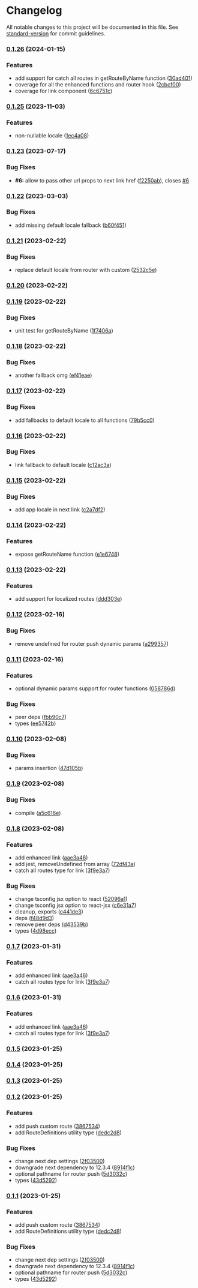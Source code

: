 # Changelog

All notable changes to this project will be documented in this file. See [standard-version](https://github.com/conventional-changelog/standard-version) for commit guidelines.

### [0.1.26](https://github.com/knihobot/nextjs-typed-router/compare/v0.1.25...v0.1.26) (2024-01-15)


### Features

* add support for catch all routes in getRouteByName function ([30ad401](https://github.com/knihobot/nextjs-typed-router/commit/30ad401cd8cd1649bc5107d02cd17dab84467d68))
* coverage for all the enhanced functions and router hook ([2cbcf00](https://github.com/knihobot/nextjs-typed-router/commit/2cbcf0055859a296ae15d3871dd61e6951f3909b))
* coverage for link component ([6c6751c](https://github.com/knihobot/nextjs-typed-router/commit/6c6751c7af9f23000093ab73e3b8858b6801eac2))

### [0.1.25](https://github.com/knihobot/nextjs-typed-router/compare/v0.1.24...v0.1.25) (2023-11-03)


### Features

* non-nullable locale ([1ec4a08](https://github.com/knihobot/nextjs-typed-router/commit/1ec4a08c5165909f28d243413b3283835b3992a2))

### [0.1.23](https://github.com/knihobot/nextjs-typed-router/compare/v0.1.22...v0.1.23) (2023-07-17)


### Bug Fixes

* **#6:** allow to pass other url props to next link href ([f2250ab](https://github.com/knihobot/nextjs-typed-router/commit/f2250abc46b36fbd78c2bd8be2fa73cb2a716fa1)), closes [#6](https://github.com/knihobot/nextjs-typed-router/issues/6)

### [0.1.22](https://github.com/knihobot/nextjs-typed-router/compare/v0.1.21...v0.1.22) (2023-03-03)


### Bug Fixes

* add missing default locale fallback ([b60f451](https://github.com/knihobot/nextjs-typed-router/commit/b60f45194fa0baff53a2e4fef3a6176b68b0e59a))

### [0.1.21](https://github.com/knihobot/nextjs-typed-router/compare/v0.1.20...v0.1.21) (2023-02-22)


### Bug Fixes

* replace default locale from router with custom ([2532c5e](https://github.com/knihobot/nextjs-typed-router/commit/2532c5e73cbdb0b2f77efd0cfb0e3201c5511383))

### [0.1.20](https://github.com/knihobot/nextjs-typed-router/compare/v0.1.19...v0.1.20) (2023-02-22)

### [0.1.19](https://github.com/knihobot/nextjs-typed-router/compare/v0.1.18...v0.1.19) (2023-02-22)


### Bug Fixes

* unit test for getRouteByName ([1f7406a](https://github.com/knihobot/nextjs-typed-router/commit/1f7406ab1a6258de2c1d2221cda171f97ee0c7a4))

### [0.1.18](https://github.com/knihobot/nextjs-typed-router/compare/v0.1.17...v0.1.18) (2023-02-22)


### Bug Fixes

* another fallback omg ([ef41eae](https://github.com/knihobot/nextjs-typed-router/commit/ef41eaee11b8eddaaca7db5414af7f14cd86e3c4))

### [0.1.17](https://github.com/knihobot/nextjs-typed-router/compare/v0.1.16...v0.1.17) (2023-02-22)


### Bug Fixes

* add fallbacks to default locale to all functions ([79b5cc0](https://github.com/knihobot/nextjs-typed-router/commit/79b5cc0f2739359f21043cf501e6efacb6df9784))

### [0.1.16](https://github.com/knihobot/nextjs-typed-router/compare/v0.1.15...v0.1.16) (2023-02-22)


### Bug Fixes

* link fallback to default locale ([c12ac3a](https://github.com/knihobot/nextjs-typed-router/commit/c12ac3a90b2c35456f4cc2b367ffa66443335914))

### [0.1.15](https://github.com/knihobot/nextjs-typed-router/compare/v0.1.14...v0.1.15) (2023-02-22)


### Bug Fixes

* add app locale in next link ([c2a7df2](https://github.com/knihobot/nextjs-typed-router/commit/c2a7df2ea6f1f4bbcf72d24fcb1572cdfb927010))

### [0.1.14](https://github.com/knihobot/nextjs-typed-router/compare/v0.1.13...v0.1.14) (2023-02-22)


### Features

* expose getRouteName function ([e1e6748](https://github.com/knihobot/nextjs-typed-router/commit/e1e674878526cbb5b25c0af6531f5c07c983bb93))

### [0.1.13](https://github.com/knihobot/nextjs-typed-router/compare/v0.1.12...v0.1.13) (2023-02-22)


### Features

* add support for localized routes ([ddd303e](https://github.com/knihobot/nextjs-typed-router/commit/ddd303e5019f6e768315529dea07b4f8126b92a5))

### [0.1.12](https://github.com/knihobot/nextjs-typed-router/compare/v0.1.11...v0.1.12) (2023-02-16)


### Bug Fixes

* remove undefined for router push dynamic params ([a299357](https://github.com/knihobot/nextjs-typed-router/commit/a299357b0b23251aaf9ebc6bb08bbc18230ab1cd))

### [0.1.11](https://github.com/knihobot/nextjs-typed-router/compare/v0.1.10...v0.1.11) (2023-02-16)


### Features

* optional dynamic params support for router functions ([058786d](https://github.com/knihobot/nextjs-typed-router/commit/058786daaf43d4f509b113f452fb3e1b7523a1cf))


### Bug Fixes

* peer deps ([fbb90c7](https://github.com/knihobot/nextjs-typed-router/commit/fbb90c7789d25498d81398a4c1adb7c1502d92f5))
* types ([ee5742b](https://github.com/knihobot/nextjs-typed-router/commit/ee5742b4428d246696f736c3640d927f594d5b8c))

### [0.1.10](https://github.com/knihobot/nextjs-typed-router/compare/v0.1.9...v0.1.10) (2023-02-08)


### Bug Fixes

* params insertion ([47d105b](https://github.com/knihobot/nextjs-typed-router/commit/47d105b65da23faea6bd916d863bf7098d07296f))

### [0.1.9](https://github.com/knihobot/nextjs-typed-router/compare/v0.1.8...v0.1.9) (2023-02-08)


### Bug Fixes

* compile ([a5c616e](https://github.com/knihobot/nextjs-typed-router/commit/a5c616ea99a3d214d7a23c5914d42f9106a02ea8))

### [0.1.8](https://github.com/knihobot/nextjs-typed-router/compare/v0.1.5...v0.1.8) (2023-02-08)


### Features

* add enhanced link ([aae3a46](https://github.com/knihobot/nextjs-typed-router/commit/aae3a4648ad4debffb49c237a7d5993555d7f445))
* add jest, removeUndefined from array ([72df43a](https://github.com/knihobot/nextjs-typed-router/commit/72df43a3c303b5242f0b241ea4187722a8937616))
* catch all routes type for link ([3f9e3a7](https://github.com/knihobot/nextjs-typed-router/commit/3f9e3a7b28dd1ec6702b535815328bfb4ee3f606))


### Bug Fixes

* change tsconfig jsx option to react ([52096a1](https://github.com/knihobot/nextjs-typed-router/commit/52096a135e42ebb9b9afeff0b77a5ddc4a60d0f7))
* change tsconfig jsx option to react-jsx ([c6e31a7](https://github.com/knihobot/nextjs-typed-router/commit/c6e31a784e6c6e98c91c89371f5c6ca626721410))
* cleanup, exports ([c441de3](https://github.com/knihobot/nextjs-typed-router/commit/c441de3c1074b8cd7f855e793a831fcb4528ed70))
* deps ([f48d9d3](https://github.com/knihobot/nextjs-typed-router/commit/f48d9d301e5dc9250c993c58724851b374c443c6))
* remove peer deps ([d43539b](https://github.com/knihobot/nextjs-typed-router/commit/d43539b01c23ebeed7138cff282470b61ac9d391))
* types ([4d98ecc](https://github.com/knihobot/nextjs-typed-router/commit/4d98eccdd5a7a2746d31e4fd71a16d17c5ccd774))

### [0.1.7](https://github.com/knihobot/nextjs-typed-router/compare/v0.1.5...v0.1.7) (2023-01-31)


### Features

* add enhanced link ([aae3a46](https://github.com/knihobot/nextjs-typed-router/commit/aae3a4648ad4debffb49c237a7d5993555d7f445))
* catch all routes type for link ([3f9e3a7](https://github.com/knihobot/nextjs-typed-router/commit/3f9e3a7b28dd1ec6702b535815328bfb4ee3f606))

### [0.1.6](https://github.com/knihobot/nextjs-typed-router/compare/v0.1.5...v0.1.6) (2023-01-31)


### Features

* add enhanced link ([aae3a46](https://github.com/knihobot/nextjs-typed-router/commit/aae3a4648ad4debffb49c237a7d5993555d7f445))
* catch all routes type for link ([3f9e3a7](https://github.com/knihobot/nextjs-typed-router/commit/3f9e3a7b28dd1ec6702b535815328bfb4ee3f606))

### [0.1.5](https://github.com/knihobot/nextjs-typed-router/compare/v0.1.4...v0.1.5) (2023-01-25)

### [0.1.4](https://github.com/knihobot/nextjs-typed-router/compare/v0.1.3...v0.1.4) (2023-01-25)

### [0.1.3](https://github.com/knihobot/nextjs-typed-router/compare/v0.1.2...v0.1.3) (2023-01-25)

### [0.1.2](https://github.com/knihobot/nextjs-typed-router/compare/v0.1.0...v0.1.2) (2023-01-25)


### Features

* add push custom route ([3867534](https://github.com/knihobot/nextjs-typed-router/commit/3867534bb533e9d8ca074b4f35b77292304fa3f9))
* add RouteDefinitions utility type ([dedc2d8](https://github.com/knihobot/nextjs-typed-router/commit/dedc2d89d0723e24967f30017e1f008e04a09581))


### Bug Fixes

* change next dep settings ([2f03500](https://github.com/knihobot/nextjs-typed-router/commit/2f03500105d9a12add8244a9a3058a64564b6007))
* downgrade next dependency to 12.3.4 ([8914f1c](https://github.com/knihobot/nextjs-typed-router/commit/8914f1cf6fe5c2fe7e70d46a0e5de399b4efd79f))
* optional pathname for router push ([5d3032c](https://github.com/knihobot/nextjs-typed-router/commit/5d3032ce5df88f322e17be94261101beec7dc7af))
* types ([43d5292](https://github.com/knihobot/nextjs-typed-router/commit/43d529286e62b04f2720f5c2cdd1927cc1ad8f86))

### [0.1.1](https://github.com/knihobot/nextjs-typed-router/compare/v0.1.0...v0.1.1) (2023-01-25)


### Features

* add push custom route ([3867534](https://github.com/knihobot/nextjs-typed-router/commit/3867534bb533e9d8ca074b4f35b77292304fa3f9))
* add RouteDefinitions utility type ([dedc2d8](https://github.com/knihobot/nextjs-typed-router/commit/dedc2d89d0723e24967f30017e1f008e04a09581))


### Bug Fixes

* change next dep settings ([2f03500](https://github.com/knihobot/nextjs-typed-router/commit/2f03500105d9a12add8244a9a3058a64564b6007))
* downgrade next dependency to 12.3.4 ([8914f1c](https://github.com/knihobot/nextjs-typed-router/commit/8914f1cf6fe5c2fe7e70d46a0e5de399b4efd79f))
* optional pathname for router push ([5d3032c](https://github.com/knihobot/nextjs-typed-router/commit/5d3032ce5df88f322e17be94261101beec7dc7af))
* types ([43d5292](https://github.com/knihobot/nextjs-typed-router/commit/43d529286e62b04f2720f5c2cdd1927cc1ad8f86))
